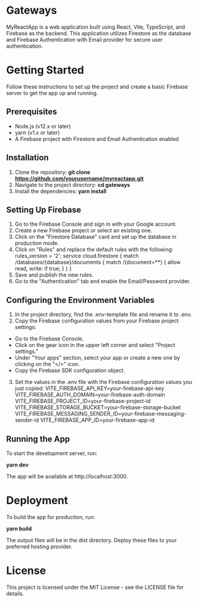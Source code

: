 # Gateways
MyReactApp is a web application built using React, Vite, TypeScript, and Firebase as the backend. This application utilizes Firestore as the database and Firebase Authentication with Email provider for secure user authentication.

# Getting Started
Follow these instructions to set up the project and create a basic Firebase server to get the app up and running.

## Prerequisites
- Node.js (v12.x or later)
- yarn (v1.x or later)
- A Firebase project with Firestore and Email Authentication enabled
## Installation
1. Clone the repository: 
**git clone https://github.com/yourusername/myreactapp.git**
2. Navigate to the project directory:
**cd gateways**
3. Install the dependencies:
**yarn install**

## Setting Up Firebase
1. Go to the Firebase Console and sign in with your Google account.
2. Create a new Firebase project or select an existing one.
3. Click on the "Firestore Database" card and set up the database in production mode.
4. Click on "Rules" and replace the default rules with the following:
  rules_version = '2';
  service cloud.firestore {
    match /databases/{database}/documents {
      match /{document=**} {
        allow read, write: if true;
      }
    }
  }
5. Save and publish the new rules.
6. Go to the "Authentication" tab and enable the Email/Password provider.

## Configuring the Environment Variables
1. In the project directory, find the .env-template file and rename it to .env.
2. Copy the Firebase configuration values from your Firebase project settings:

  - Go to the Firebase Console.
  - Click on the gear icon in the upper left corner and select "Project settings."
  - Under "Your apps" section, select your app or create a new one by clicking on the "</>" icon.
  - Copy the Firebase SDK configuration object.
3. Set the values in the .env file with the Firebase configuration values you just copied:
  VITE_FIREBASE_API_KEY=your-firebase-api-key
  VITE_FIREBASE_AUTH_DOMAIN=your-firebase-auth-domain
  VITE_FIREBASE_PROJECT_ID=your-firebase-project-id
  VITE_FIREBASE_STORAGE_BUCKET=your-firebase-storage-bucket
  VITE_FIREBASE_MESSAGING_SENDER_ID=your-firebase-messaging-sender-id
  VITE_FIREBASE_APP_ID=your-firebase-app-id

## Running the App
To start the development server, run:

**yarn dev**

The app will be available at http://localhost:3000.

# Deployment
To build the app for production, run:

**yarn build**

The output files will be in the dist directory. Deploy these files to your preferred hosting provider.

# License
This project is licensed under the MIT License - see the LICENSE file for details.